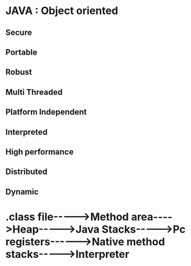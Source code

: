 # JAVA : Object oriented
##       Secure
##       Portable
##       Robust
##       Multi Threaded
##       Platform Independent
##       Interpreted
##       High performance
##       Distributed
##       Dynamic
# .class file----->Method area---->Heap----->Java Stacks----->Pc registers------>Native method stacks----->Interpreter
